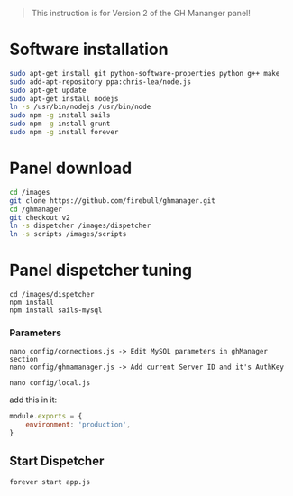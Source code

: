 > This instruction is for Version 2 of the GH Mananger panel!

# Software installation
```bash
sudo apt-get install git python-software-properties python g++ make
sudo add-apt-repository ppa:chris-lea/node.js
sudo apt-get update
sudo apt-get install nodejs
ln -s /usr/bin/nodejs /usr/bin/node
sudo npm -g install sails
sudo npm -g install grunt
sudo npm -g install forever
```
# Panel download

```bash    
cd /images
git clone https://github.com/firebull/ghmanager.git   
cd /ghmanager
git checkout v2
ln -s dispetcher /images/dispetcher
ln -s scripts /images/scripts
```    
# Panel dispetcher tuning

    cd /images/dispetcher
    npm install
    npm install sails-mysql

### Parameters

    nano config/connections.js -> Edit MySQL parameters in ghManager section
    nano config/ghmamanager.js -> Add current Server ID and it's AuthKey
    
    nano config/local.js

add this in it:

```javascript
module.exports = {
    environment: 'production',
}
```

## Start Dispetcher

    forever start app.js

    
